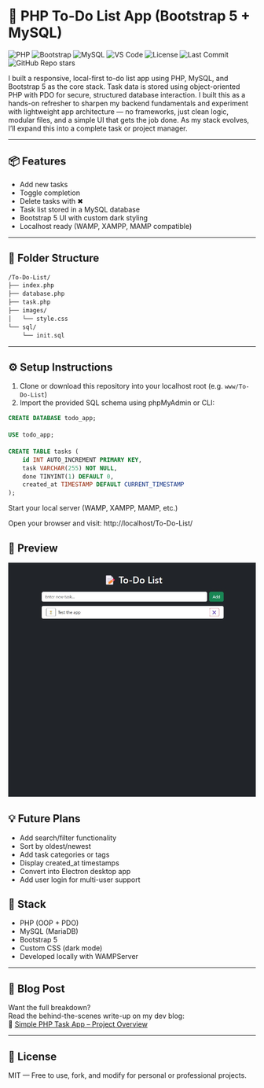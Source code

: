 # 📝 PHP To-Do List App (Bootstrap 5 + MySQL)

![PHP](https://img.shields.io/badge/Built%20With-PHP-blue?logo=php)
![Bootstrap](https://img.shields.io/badge/Frontend-Bootstrap%205-purple?logo=bootstrap)
![MySQL](https://img.shields.io/badge/Database-MySQL-orange?logo=mysql)
![VS Code](https://img.shields.io/badge/Editor-VS%20Code-blue?logo=visualstudiocode)
![License](https://img.shields.io/github/license/gakusei-desu/php-todo-list-app)
![Last Commit](https://img.shields.io/github/last-commit/gakusei-desu/php-todo-list-app)
![GitHub Repo stars](https://img.shields.io/github/stars/gakusei-desu/php-todo-list-app?style=social)


I built a responsive, local-first to-do list app using PHP, MySQL, and Bootstrap 5 as the core stack. Task data is stored using object-oriented PHP with PDO for secure, structured database interaction. I built this as a hands-on refresher to sharpen my backend fundamentals and experiment with lightweight app architecture — no frameworks, just clean logic, modular files, and a simple UI that gets the job done. As my stack evolves, I’ll expand this into a complete task or project manager.

---

## 📦 Features

- Add new tasks  
- Toggle completion  
- Delete tasks with ✖  
- Task list stored in a MySQL database  
- Bootstrap 5 UI with custom dark styling  
- Localhost ready (WAMP, XAMPP, MAMP compatible)

---

## 🧱 Folder Structure
```bash
/To-Do-List/
├── index.php
├── database.php
├── task.php
├── images/
│   └── style.css
└── sql/
    └── init.sql
```

---

## ⚙️ Setup Instructions

1. Clone or download this repository into your localhost root (e.g. `www/To-Do-List`)
2. Import the provided SQL schema using phpMyAdmin or CLI:

```sql
CREATE DATABASE todo_app;

USE todo_app;

CREATE TABLE tasks (
    id INT AUTO_INCREMENT PRIMARY KEY,
    task VARCHAR(255) NOT NULL,
    done TINYINT(1) DEFAULT 0,
    created_at TIMESTAMP DEFAULT CURRENT_TIMESTAMP
);
```
Start your local server (WAMP, XAMPP, MAMP, etc.)

Open your browser and visit:
http://localhost/To-Do-List/

## 📸 Preview
![To-Do List App Preview](images/To-Do-List.jpg)

## 💡 Future Plans
- Add search/filter functionality
- Sort by oldest/newest
- Add task categories or tags
- Display created_at timestamps
- Convert into Electron desktop app
- Add user login for multi-user support

## 🧠 Stack
- PHP (OOP + PDO)
- MySQL (MariaDB)
- Bootstrap 5
- Custom CSS (dark mode)
- Developed locally with WAMPServer

---

## 📝 Blog Post

Want the full breakdown?  
Read the behind-the-scenes write-up on my dev blog:  
🔗 [Simple PHP Task App – Project Overview](https://atypicaltinkerer.dev/simple-php-task-app/)

---

## 📃 License
MIT — Free to use, fork, and modify for personal or professional projects.
